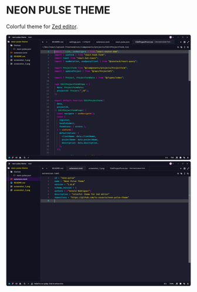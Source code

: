 NEON PULSE THEME
================

Colorful theme for [Zed editor](https://github.com/zed-industries/zed).

![Screenshot](screenshots/screenshot_1.png)
![Screenshot](screenshots/screenshot_2.png)
